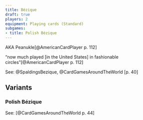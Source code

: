 ```yaml
---
title: Bézique
draft: true
players: 2
equipment: Playing cards (Standard)
subgames:
- title: Polish Bézique
---
```


AKA <span class="aka">Peanukle</span>[@AmericanCardPlayer p. 112]

“now much played [in the United States] in fashionable circles”[@AmericanCardPlayer p. 112]

See: @SpaldingsBezique, @CardGamesAroundTheWorld [p. 40]

## Variants

### Polish Bézique

See: [@CardGamesAroundTheWorld p. 44]
